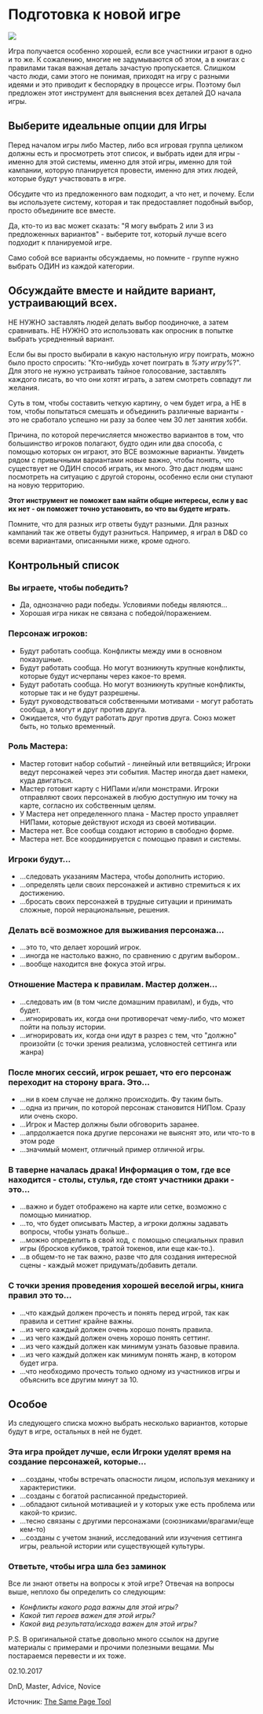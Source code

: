 # Подготовка к новой игре

![](archive/img/When_you_plan_new_game.jpg)

<p class='description'>
Игра получается особенно хорошей, если все участники играют в одно и то же. К сожалению, многие не задумываются об этом, а в книгах с правилами такая важная деталь зачастую пропускается. Слишком часто люди, сами этого не понимая, приходят на игру с разными идеями и это приводит к беспорядку в процессе игры. Поэтому был предложен этот инструмент для выяснения всех деталей ДО начала игры.
</p>

## Выберите идеальные опции для Игры

Перед началом игры либо Мастер, либо вся игровая группа целиком должны есть и просмотреть этот список, и выбрать идеи для игры - именно для этой системы, именно для этой игры, именно для той кампании, которую планируется провести, именно для этих людей, которые будут участвовать в игре.

Обсудите что из предложенного вам подходит, а что нет, и почему. Если вы используете систему, которая и так предоставляет подобный выбор, просто объедините все вместе.

Да, кто-то из вас может сказать: "Я могу выбрать 2 или 3 из предложенных вариантов" - выберите тот, который лучше всего подходит к планируемой игре.

Само собой все варианты обсуждаемы, но помните - группе нужно выбрать ОДИН из каждой категории.


## Обсуждайте вместе и найдите вариант, устраивающий всех.

НЕ НУЖНО заставлять людей делать выбор поодиночке, а затем сравнивать. НЕ НУЖНО это использовать как опросник в попытке выбрать усредненный вариант.

Если бы вы просто выбирали в какую настольную игру поиграть, можно было просто спросить: "Кто-нибудь хочет поиграть в _%эту игру%_?". Для этого не нужно устраивать тайное голосование, заставлять каждого писать, во что они хотят играть, а затем смотреть совпадут ли желания.

Суть в том, чтобы составить четкую картину, о чем будет игра, а НЕ в том, чтобы попытаться смешать и объединить различные варианты - это не сработало успешно ни разу за более чем 30 лет занятия хобби.

Причина, по которой перечисляется множество вариантов в том, что большинство игроков полагают, будто один или два способа, с помощью которых он играют, это ВСЕ возможные варианты. Увидеть рядом с привычными вариантами новые важно, чтобы понять, что существует не ОДИН способ играть, их много. Это даст людям шанс посмотреть на ситуацию с другой стороны, особенно если они ступают на новую территорию.

__Этот инструмент не поможет вам найти общие интересы, если у вас их нет - он поможет точно установить, во что вы будете играть.__

Помните, что для разных игр ответы будут разными. Для разных кампаний так же ответы будут разниться. Например, я играл в D&D со всеми вариантами, описанными ниже, кроме одного.

## Контрольный список

### Вы играете, чтобы победить?

 - Да, однозначно ради победы. Условиями победы являются...
 - Хорошая игра никак не связана с победой/поражением.

### Персонаж игроков:

 - Будут работать сообща. Конфликты между ими в основном показушные.
 - Будут работать сообща. Но могут возникнуть крупные конфликты, которые будут исчерпаны через какое-то время.
 - Будут работать сообща. Но могут возникнуть крупные конфликты, которые так и не будут разрешены.
 - Будут руководствоваться собственными мотивами - могут работать сообща, а могут и друг против друга.
 - Ожидается, что будут работать друг против друга. Союз может быть, но только временный.

### Роль Мастера:

 - Мастер готовит набор событий - линейный или ветвящийся; Игроки ведут персонажей через эти события. Мастер иногда дает намеки, куда двигаться.
 - Мастер готовит карту с НИПами и/или монстрами. Игроки отправляют своих персонажей в любую доступную им точку на карте, согласно их собственным целям.
 - У Мастера нет определенного плана - Мастер просто управляет НИПами, которые действуют исходя из своей мотивации.
 - Мастера нет. Все сообща создают историю в свободно форме.
 - Мастера нет. Все координируется с помощью правил и системы.

### Игроки будут...

 - ...следовать указаниям Мастера, чтобы дополнить историю.
 - ...определять цели своих персонажей и активно стремиться к их достижению.
 - ...бросать своих персонажей в трудные ситуации и принимать сложные, порой нерациональные, решения.

### Делать всё возможное для выживания персонажа…

 - ...это то, что делает хороший игрок.
 - ...иногда не настолько важно, по сравнению с другим выбором..
 - ...вообще находится вне фокуса этой игры.

### Отношение Мастера к правилам. Мастер должен...

 - ...следовать им (в том числе домашним правилам), и будь, что будет.
 - ...игнорировать их, когда они противоречат чему-либо, что может пойти на пользу истории.
 - ...игнорировать их, когда они идут в разрез с тем, что "должно" произойти (с точки зрения реализма, условностей сеттинга или жанра)


### После многих сессий, игрок решает, что его персонаж переходит на сторону врага. Это…

 - ...ни в коем случае не должно происходить. Фу таким быть.
 - ...одна из причин, по которой персонаж становится НИПом. Сразу или очень скоро.
 - ...Игрок и Мастер должны были обговорить заранее.
 - ...апрдолжается пока другие персонажи не выяснят это, или что-то в этом роде
 - ...значимый момент, отличный пример отличной игры.

### В таверне началась драка! Информация о том, где все находится - столы, стулья, где стоят участники драки - это...

 - ...важно и будет отображено на карте или сетке, возможно с помощью миниатюр.
 - ...то, что будет описывать Мастер, а игроки должны задавать вопросы, чтобы узнать больше..
 - ...можно определить в свой ход, с помощью специальных правил игры (бросков кубиков, тратой токенов, или еще как-то.).
 - ...в общем-то не так важно, разве что для создания интересной сцены - каждый может придумать/добавить детали.

### С точки зрения проведения хорошей веселой игры, книга правил это то...

 - ...что каждый должен прочесть и понять перед игрой, так как правила и сеттинг крайне важны.
 - ...из чего каждый должен очень хорошо понять правила.
 - ...из чего каждый должен очень хорошо понять сеттинг.
 - ...из чего каждый должен как минимум узнать базовые правила.
 - ...из чего каждый должен как минимум понять жанр, в котором будет игра.
 - ...что необходимо прочесть только одному из участников игры и объяснить все другим минут за 10.

## Особое

Из следующего списка можно выбрать несколько вариантов, которые будут в игре, остальных в ней не будет.

### Эта игра пройдет лучше, если Игроки уделят время на создание персонажей, которые...

 - ...созданы, чтобы встречать опасности лицом, используя механику и характеристики.
 - ...созданы с богатой расписанной предысторией.
 - ...обладают сильной мотивацией и у которых уже есть проблема или какой-то кризис.
 - ...тесно связаны с другими персонажами (союзниками/врагами/еще кем-то)
 - ...созданы с учетом знаний, исследований или изучения сеттинга игры, реальной истории или существующей культуры.

### Ответьте, чтобы игра шла без заминок

Все ли знают ответы на вопросы к этой игре? Отвечая на вопросы выше, неплохо бы определить со следующим:

 - _Конфликты какого рода важны для этой игры?_
 - _Какой тип героев важен для этой игры?_
 - _Какой вид результата/исхода важен для этой игры?_

P.S. В оригинальной статье довольно много ссылок на другие материалы с примерами и прочими полезными вещами. Мы постараемся перевести и их тоже.

<p class='date noRedString'>02.10.2017</p>
<p class='hashtags'>DnD, Master, Advice, Novice</p>
<p class='noRedString'>Источник: <a href='https://bankuei.wordpress.com/2010/03/27/the-same-page-tool/'>The Same Page Tool</a></p>